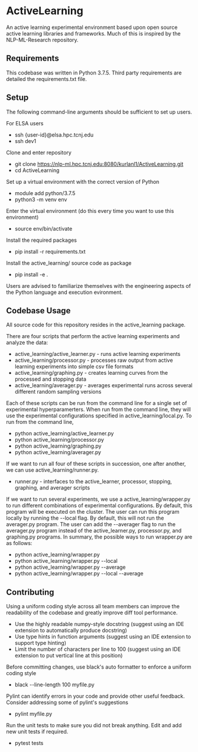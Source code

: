 # ActiveLearning

An active learning experimental environment based upon open source active learning libraries and frameworks. Much of this is inspired by the NLP-ML-Research repository.

## Requirements

This codebase was written in Python 3.7.5. Third party requirements are detailed the requirements.txt file. 

## Setup

The following command-line arguments should be sufficient to set up users.

For ELSA users
- ssh {user-id}@elsa.hpc.tcnj.edu
- ssh dev1

Clone and enter repository
- git clone https://nlp-ml.hpc.tcnj.edu:8080/kurlanl1/ActiveLearning.git
- cd ActiveLearning

Set up a virtual environment with the correct version of Python
- module add python/3.7.5
- python3 -m venv env

Enter the virtual environment (do this every time you want to use this environment)
- source env/bin/activate

Install the required packages
- pip install -r requirements.txt

Install the active_learning/ source code as package
- pip install -e .

Users are advised to familiarize themselves with the engineering aspects of the Python language and execution evironment.

## Codebase Usage

All source code for this repository resides in the active_learning package. 

There are four scripts that perform the active learning experiments and analyze the data:
- active_learning/active_learner.py - runs active learning experiments
- active_learning/processor.py - processes raw output from active learning experiments into simple csv file formats
- active_learning/graphing.py - creates learning curves from the processed and stopping data
- active_learning/averager.py - averages experimental runs across several different random sampling versions

Each of these scripts can be run from the command line for a single set of experimental hyperparamerters. When run from the command line, they will use the experimental configurations specified in active_learning/local.py. To run from the command line,
- python active_learning/active_learner.py
- python active_learning/processor.py
- python active_learning/graphing.py
- python active_learning/averager.py

If we want to run all four of these scripts in succession, one after another, we can use active_learning/runner.py. 
- runner.py - interfaces to the active_learner, processor, stopping, graphing, and averager scripts

If we want to run several experiments, we use a active_learning/wrapper.py to run different combinations of experimental configurations. By default, this program will be executed on the cluster. The user can run this program locally by running the --local flag. By default, this will not run the averager.py program. The user can add the --averager flag to run the averager.py program instead of the active_learner.py, processor.py, and graphing.py programs. In summary, the possible ways to run wrapper.py are as follows:
- python active_learning/wrapper.py
- python active_learning/wrapper.py --local
- python active_learning/wrapper.py --average
- python active_learning/wrapper.py --local --average

## Contributing

Using a uniform coding style across all team members can improve the readability of the codebase and greatly improve diff tool performance.

- Use the highly readable numpy-style docstring (suggest using an IDE extension to automatically produce docstring)
- Use type hints in function arguments (suggest using an IDE extension to support type hinting)
- Limit the number of characters per line to 100 (suggest using an IDE extension to put vertical line at this position)

Before committing changes, use black's auto formatter to enforce a uniform coding style
- black --line-length 100 myfile.py

Pylint can identify errors in your code and provide other useful feedback. Consider addressing some of pylint's suggestions
- pylint myfile.py

Run the unit tests to make sure you did not break anything. Edit and add new unit tests if required.
- pytest tests
